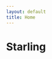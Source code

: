 ```yaml
---
layout: default
title: Home
---
```

<!doctype html>
<html>
  <head>
    <meta charset="utf-8">
    <title>{{ page.title }}</title>
    <link rel="stylesheet" href="/assets/css/styles.css">
  </head>
  <body>
    <h1>Starling</h1>
  </body>
</html>
